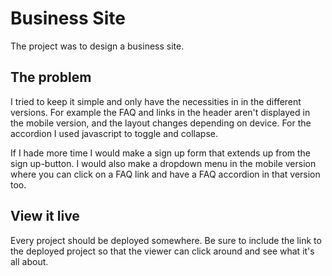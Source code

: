 # Business Site

The project was to design a business site.

## The problem

I tried to keep it simple and only have the necessities in in the different versions.
For example the FAQ and links in the header aren't displayed in the mobile version, and the layout changes depending on device.
For the accordion I used javascript to toggle and collapse.

If I hade more time I would make a sign up form that extends up from the sign up-button.
I would also make a dropdown menu in the mobile version where you can click on a FAQ link and have a FAQ accordion in that version too.

## View it live
Every project should be deployed somewhere. Be sure to include the link to the deployed project so that the viewer can click around and see what it's all about.
